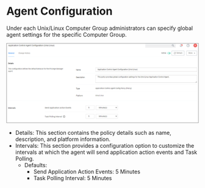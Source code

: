 [title]: # (Agent Configuration)
[tags]: # (computer groups)
[priority]: # (1)
# Agent Configuration

Under each Unix/Linux Computer Group administrators can specify global agent settings for the specific Computer Group.

![agent config policy](images/agent-cfg.png "Unix/Linux Agent Configuration policy page")

* Details: This section contains the policy details such as name, description, and platform information.
* Intervals: This section provides a configuration option to customize the intervals at which the agent will send application action events and Task Polling.
  * Defaults:
    * Send Application Action Events: 5 Minutes
    * Task Polling Interval: 5 Minutes
